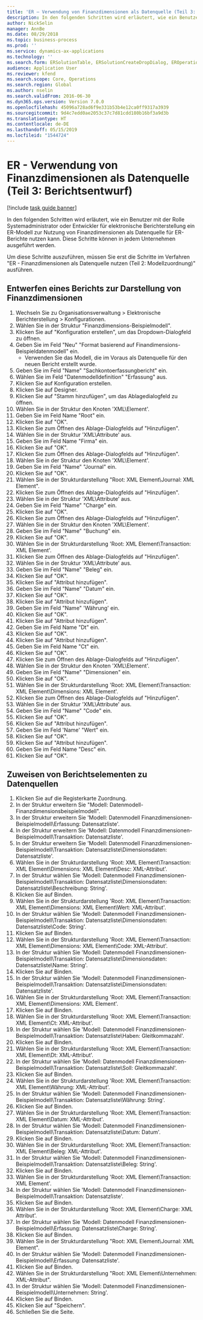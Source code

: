 ```yaml
---
title: 'ER – Verwendung von Finanzdimensionen als Datenquelle (Teil 3: Berichtsentwurf)'
description: In den folgenden Schritten wird erläutert, wie ein Benutzer mit der Rolle Systemadministrator oder Entwickler für elektronische Berichterstellung ein ER-Modell zur Nutzung von Finanzdimensionen als Datenquelle für ER-Berichte nutzen kann.
author: NickSelin
manager: AnnBe
ms.date: 08/29/2018
ms.topic: business-process
ms.prod: ''
ms.service: dynamics-ax-applications
ms.technology: ''
ms.search.form: ERSolutionTable, ERSolutionCreateDropDialog, EROperationDesigner, ERComponentTypeDropDialog
audience: Application User
ms.reviewer: kfend
ms.search.scope: Core, Operations
ms.search.region: Global
ms.author: nselin
ms.search.validFrom: 2016-06-30
ms.dyn365.ops.version: Version 7.0.0
ms.openlocfilehash: 45096a728ad6f9e331b53b4e12ca0ff9317a3939
ms.sourcegitcommit: 9d4c7edd0ae2053c37c7d81cdd180b16bf3a9d3b
ms.translationtype: HT
ms.contentlocale: de-DE
ms.lasthandoff: 05/15/2019
ms.locfileid: "1544724"
---
```

# <a name="er-use-financial-dimensions-as-a-data-source-part-3-design-the-report"></a>ER - Verwendung von Finanzdimensionen als Datenquelle (Teil 3: Berichtsentwurf)

[!include [task guide banner](../../includes/task-guide-banner.md)]

In den folgenden Schritten wird erläutert, wie ein Benutzer mit der Rolle Systemadministrator oder Entwickler für elektronische Berichterstellung ein ER-Modell zur Nutzung von Finanzdimensionen als Datenquelle für ER-Berichte nutzen kann. Diese Schritte können in jedem Unternehmen ausgeführt werden.

Um diese Schritte auszuführen, müssen Sie erst die Schritte im Verfahren "ER - Finanzdimensionen als Datenquelle nutzen (Teil 2: Modellzuordnung)" ausführen.


## <a name="design-a-report-to-present-financial-dimensions"></a>Entwerfen eines Berichts zur Darstellung von Finanzdimensionen
1. Wechseln Sie zu Organisationsverwaltung > Elektronische Berichterstellung > Konfigurationen.
2. Wählen Sie in der Struktur "Finanzdimensions-Beispielmodell".
3. Klicken Sie auf "Konfiguration erstellen", um das Dropdown-Dialogfeld zu öffnen.
4. Geben Sie im Feld "Neu" "Format basierend auf Finandimensions-Beispieldatenmodell" ein.
    * Verwenden Sie das Modell, die im Voraus als Datenquelle für den neuen Bericht erstellt wurde.  
5. Geben Sie im Feld "Name" "Sachkontoerfassungbericht" ein.
6. Wählen Sie im Feld "Datenmodelldefinition" "Erfassung" aus.
7. Klicken Sie auf Konfiguration erstellen.
8. Klicken Sie auf Designer.
9. Klicken Sie auf "Stamm hinzufügen", um das Ablagedialogfeld zu öffnen.
10. Wählen Sie in der Struktur den Knoten 'XML\Element'.
11. Geben Sie im Feld Name "Root" ein.
12. Klicken Sie auf "OK".
13. Klicken Sie zum Öffnen des Ablage-Dialogfelds auf "Hinzufügen".
14. Wählen Sie in der Struktur 'XML\Attribute' aus.
15. Geben Sie im Feld Name "Firma" ein.
16. Klicken Sie auf "OK".
17. Klicken Sie zum Öffnen des Ablage-Dialogfelds auf "Hinzufügen".
18. Wählen Sie in der Struktur den Knoten 'XML\Element'.
19. Geben Sie im Feld "Name" "Journal" ein.
20. Klicken Sie auf "OK".
21. Wählen Sie in der Strukturdarstellung "Root: XML Element\Journal: XML Element".
22. Klicken Sie zum Öffnen des Ablage-Dialogfelds auf "Hinzufügen".
23. Wählen Sie in der Struktur 'XML\Attribute' aus.
24. Geben Sie im Feld "Name" "Charge" ein.
25. Klicken Sie auf "OK".
26. Klicken Sie zum Öffnen des Ablage-Dialogfelds auf "Hinzufügen".
27. Wählen Sie in der Struktur den Knoten 'XML\Element'.
28. Geben Sie im Feld "Name" "Buchung" ein.
29. Klicken Sie auf "OK".
30. Wählen Sie in der Strukturdarstellung 'Root: XML Element\Transaction: XML Element'.
31. Klicken Sie zum Öffnen des Ablage-Dialogfelds auf "Hinzufügen".
32. Wählen Sie in der Struktur 'XML\Attribute' aus.
33. Geben Sie im Feld "Name" "Beleg" ein.
34. Klicken Sie auf "OK".
35. Klicken Sie auf "Attribut hinzufügen".
36. Geben Sie im Feld "Name" "Datum" ein.
37. Klicken Sie auf "OK".
38. Klicken Sie auf "Attribut hinzufügen".
39. Geben Sie im Feld "Name" 'Währung' ein.
40. Klicken Sie auf "OK".
41. Klicken Sie auf "Attribut hinzufügen".
42. Geben Sie im Feld Name "Dt" ein.
43. Klicken Sie auf "OK".
44. Klicken Sie auf "Attribut hinzufügen".
45. Geben Sie im Feld Name "Ct" ein.
46. Klicken Sie auf "OK".
47. Klicken Sie zum Öffnen des Ablage-Dialogfelds auf "Hinzufügen".
48. Wählen Sie in der Struktur den Knoten 'XML\Element'.
49. Geben Sie im Feld "Name" "Dimensionen" ein.
50. Klicken Sie auf "OK".
51. Wählen Sie in der Strukturdarstellung 'Root: XML Element\Transaction: XML Element\Dimensions: XML Element'.
52. Klicken Sie zum Öffnen des Ablage-Dialogfelds auf "Hinzufügen".
53. Wählen Sie in der Struktur 'XML\Attribute' aus.
54. Geben Sie im Feld "Name" "Code" ein.
55. Klicken Sie auf "OK".
56. Klicken Sie auf "Attribut hinzufügen".
57. Geben Sie im Feld 'Name' "Wert" ein.
58. Klicken Sie auf "OK".
59. Klicken Sie auf "Attribut hinzufügen".
60. Geben Sie im Feld Name "Desc" ein.
61. Klicken Sie auf "OK".

## <a name="map-report-elements-to-data-sources"></a>Zuweisen von Berichtselementen zu Datenquellen
1. Klicken Sie auf die Registerkarte Zuordnung.
2. In der Struktur erweitern Sie "Modell: Datenmodell-Finanzdimensionsbeispielmodell".
3. In der Struktur erweitern Sie 'Modell: Datenmodell Finanzdimensionen-Beispielmodell\Erfassung: Datensatzliste'.
4. In der Struktur erweitern Sie 'Modell: Datenmodell Finanzdimensionen-Beispielmodell\Transaktion: Datensatzliste'.
5. In der Struktur erweitern Sie 'Modell: Datenmodell Finanzdimensionen-Beispielmodell\Transaktion: Datensatzliste\Dimensionsdaten: Datensatzliste'.
6. Wählen Sie in der Strukturdarstellung 'Root: XML Element\Transaction: XML Element\Dimensions: XML Element\Desc: XML-Attribut'.
7. In der Struktur wählen Sie 'Modell: Datenmodell Finanzdimensionen-Beispielmodell\Transaktion: Datensatzliste\Dimensionsdaten: Datensatzliste\Beschreibung: String'.
8. Klicken Sie auf Binden.
9. Wählen Sie in der Strukturdarstellung 'Root: XML Element\Transaction: XML Element\Dimensions: XML Element\Wert: XML-Attribut'.
10. In der Struktur wählen Sie 'Modell: Datenmodell Finanzdimensionen-Beispielmodell\Transaktion: Datensatzliste\Dimensionsdaten: Datensatzliste\Code: String'.
11. Klicken Sie auf Binden.
12. Wählen Sie in der Strukturdarstellung 'Root: XML Element\Transaction: XML Element\Dimensions: XML Element\Code: XML-Attribut'.
13. In der Struktur wählen Sie 'Modell: Datenmodell Finanzdimensionen-Beispielmodell\Transaktion: Datensatzliste\Dimensionsdaten: Datensatzliste\Name: String'.
14. Klicken Sie auf Binden.
15. In der Struktur wählen Sie 'Modell: Datenmodell Finanzdimensionen-Beispielmodell\Transaktion: Datensatzliste\Dimensionsdaten: Datensatzliste'.
16. Wählen Sie in der Strukturdarstellung 'Root: XML Element\Transaction: XML Element\Dimensions: XML Element'.
17. Klicken Sie auf Binden.
18. Wählen Sie in der Strukturdarstellung 'Root: XML Element\Transaction: XML Element\Ct: XML-Attribut'.
19. In der Struktur wählen Sie 'Modell: Datenmodell Finanzdimensionen-Beispielmodell\Transaktion: Datensatzliste\Haben: Gleitkommazahl'.
20. Klicken Sie auf Binden.
21. Wählen Sie in der Strukturdarstellung 'Root: XML Element\Transaction: XML Element\Dt: XML-Attribut'.
22. In der Struktur wählen Sie 'Modell: Datenmodell Finanzdimensionen-Beispielmodell\Transaktion: Datensatzliste\Soll: Gleitkommazahl'.
23. Klicken Sie auf Binden.
24. Wählen Sie in der Strukturdarstellung 'Root: XML Element\Transaction: XML Element\Währung: XML-Attribut'.
25. In der Struktur wählen Sie 'Modell: Datenmodell Finanzdimensionen-Beispielmodell\Transaktion: Datensatzliste\Währung: String'.
26. Klicken Sie auf Binden.
27. Wählen Sie in der Strukturdarstellung 'Root: XML Element\Transaction: XML Element\Datum: XML-Attribut'.
28. In der Struktur wählen Sie 'Modell: Datenmodell Finanzdimensionen-Beispielmodell\Transaktion: Datensatzliste\Datum: Datum'.
29. Klicken Sie auf Binden.
30. Wählen Sie in der Strukturdarstellung 'Root: XML Element\Transaction: XML Element\Beleg: XML-Attribut'.
31. In der Struktur wählen Sie 'Modell: Datenmodell Finanzdimensionen-Beispielmodell\Transaktion: Datensatzliste\Beleg: String'.
32. Klicken Sie auf Binden.
33. Wählen Sie in der Strukturdarstellung 'Root: XML Element\Transaction: XML Element'.
34. In der Struktur wählen Sie 'Modell: Datenmodell Finanzdimensionen-Beispielmodell\Transaktion: Datensatzliste'.
35. Klicken Sie auf Binden.
36. Wählen Sie in der Strukturdarstellung 'Root: XML Element\Charge: XML Attribut'.
37. In der Struktur wählen Sie 'Modell: Datenmodell Finanzdimensionen-Beispielmodell\Erfassung: Datensatzliste\Charge: String'.
38. Klicken Sie auf Binden.
39. Wählen Sie in der Strukturdarstellung "Root: XML Element\Journal: XML Element".
40. In der Struktur wählen Sie 'Modell: Datenmodell Finanzdimensionen-Beispielmodell\Erfassung: Datensatzliste'.
41. Klicken Sie auf Binden.
42. Wählen Sie in der Strukturdarstellung "Root: XML Element\Unternehmen: XML-Attribut".
43. In der Struktur wählen Sie 'Modell: Datenmodell Finanzdimensionen-Beispielmodell\Unternehmen: String'.
44. Klicken Sie auf Binden.
45. Klicken Sie auf "Speichern".
46. Schließen Sie die Seite.

